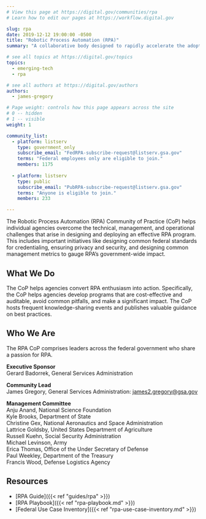 ```yaml
---
# View this page at https://digital.gov/communities/rpa
# Learn how to edit our pages at https://workflow.digital.gov

slug: rpa
date: 2019-12-12 19:00:00 -0500
title: "Robotic Process Automation (RPA)"
summary: "A collaborative body designed to rapidly accelerate the adoption of Robotic Process Automation (RPA) technology across the federal government."

# see all topics at https://digital.gov/topics
topics:
  - emerging-tech
  - rpa

# see all authors at https://digital.gov/authors
authors:
  - james-gregory

# Page weight: controls how this page appears across the site
# 0 -- hidden
# 1 -- visible
weight: 1

community_list:
  - platform: listserv
    type: government_only
    subscribe_email: "FedRPA-subscribe-request@listserv.gsa.gov"
    terms: "Federal employees only are eligible to join."
    members: 1175  
    
  - platform: listserv
    type: public
    subscribe_email: "PubRPA-subscribe-request@listserv.gsa.gov"
    terms: "Anyone is eligible to join."
    members: 233

---
```


The Robotic Process Automation (RPA) Community of Practice (CoP) helps individual agencies overcome the technical, management, and operational challenges that arise in designing and deploying an effective RPA program. This includes important initiatives like designing common federal standards for credentialing, ensuring privacy and security, and designing common management metrics to gauge RPA’s government-wide impact.

## What We Do

The CoP helps agencies convert RPA enthusiasm into action. Specifically, the CoP helps agencies develop programs that are cost-effective and auditable, avoid common pitfalls, and make a significant impact. The CoP hosts frequent knowledge-sharing events and publishes valuable guidance on best practices.

## Who We Are

The RPA CoP comprises leaders across the federal government who share a passion for RPA.

**Executive Sponsor**  
Gerard Badorrek, General Services Administration

**Community Lead**  
James Gregory, General Services Administration: [james2.gregory@gsa.gov](mailto:james2.gregory@gsa.gov)

**Management Committee**  
Anju Anand, National Science Foundation  
Kyle Brooks, Department of State  
Christine Gex, National Aeronautics and Space Administration  
Lattrice Goldsby, United States Department of Agriculture  
Russell Kuehn, Social Security Administration  
Michael Levinson, Army  
Erica Thomas, Office of the Under Secretary of Defense  
Paul Weekley, Department of the Treasury  
Francis Wood, Defense Logistics Agency  

## Resources

* [RPA Guide]({{< ref "guides/rpa" >}})
* [RPA Playbook]({{< ref "rpa-playbook.md" >}})
* [Federal Use Case Inventory]({{< ref "rpa-use-case-inventory.md" >}})
